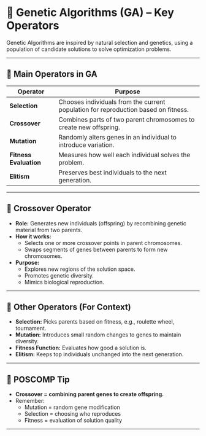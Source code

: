 <!-- File: artificial_intelligence/genetic_algorithms.md -->

# 🧬 Genetic Algorithms (GA) – Key Operators

Genetic Algorithms are inspired by natural selection and genetics, using a population of candidate solutions to solve optimization problems.

---

## 🔑 Main Operators in GA

| Operator    | Purpose                                        |
|-------------|------------------------------------------------|
| **Selection** | Chooses individuals from the current population for reproduction based on fitness. |
| **Crossover** | Combines parts of two parent chromosomes to create new offspring. |
| **Mutation**  | Randomly alters genes in an individual to introduce variation. |
| **Fitness Evaluation** | Measures how well each individual solves the problem. |
| **Elitism** | Preserves best individuals to the next generation. |

---

## 🔄 Crossover Operator

- **Role:** Generates new individuals (offspring) by recombining genetic material from two parents.
- **How it works:**  
  - Selects one or more crossover points in parent chromosomes.  
  - Swaps segments of genes between parents to form new chromosomes.
- **Purpose:**  
  - Explores new regions of the solution space.  
  - Promotes genetic diversity.  
  - Mimics biological reproduction.

---

## 🧠 Other Operators (For Context)

- **Selection:** Picks parents based on fitness, e.g., roulette wheel, tournament.
- **Mutation:** Introduces small random changes to genes to maintain diversity.
- **Fitness Function:** Evaluates how good a solution is.
- **Elitism:** Keeps top individuals unchanged into the next generation.

---

## 📌 POSCOMP Tip

- **Crossover = combining parent genes to create offspring.**
- Remember:  
  - Mutation = random gene modification  
  - Selection = choosing who reproduces  
  - Fitness = evaluation of solution quality

---

